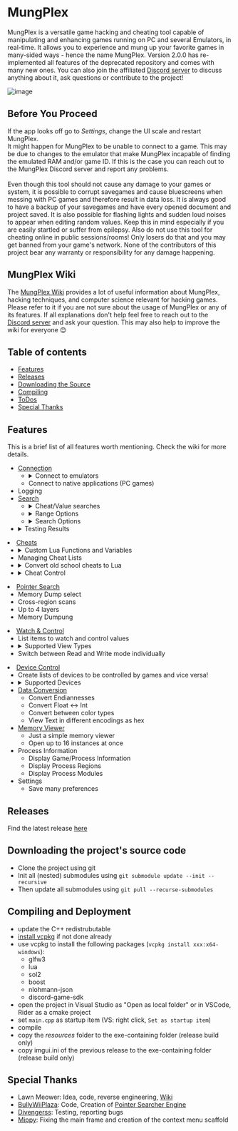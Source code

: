 # MungPlex

MungPlex is a versatile game hacking and cheating tool capable of manipulating and enhancing games running on PC and several Emulators, in real-time. It allows you to experience and mung up your favorite games in many-sided ways - hence the name MungPlex. Version 2.0.0 has re-implemented all features of the deprecated repository and comes with many new ones. You can also join the affiliated [Discord server](https://discord.gg/wU62ZTvQRj) to discuss anything about it, ask questions or contribute to the project!

![image](https://github.com/user-attachments/assets/864c1518-61ee-45c4-85d9-f24635092d40)


## Before You Proceed
If the app looks off go to *Settings*, change the UI scale and restart MungPlex.</br>
It might happen for MungPlex to be unable to connect to a game. This may be due to changes to the emulator that make MungPlex incapable of finding the emulated RAM and/or game ID. If this is the case you can reach out to the MungPlex Discord server and report any problems.</br>
</br>
Even though this tool should not cause any damage to your games or system, it is possible to corrupt savegames and cause bluescreens when messing with PC games and therefore result in data loss. It is always good to have a backup of your savegames and have every opened document and project saved.
It is also possible for flashing lights and sudden loud noises to appear when editing random values. Keep this in mind especially if you are easily startled or suffer from epilepsy.
Also do not use this tool for cheating online in public sessions/rooms! Only losers do that and you may get banned from your game's network.
None of the contributors of this project bear any warranty or responsibility for any damage happening.

## MungPlex Wiki
The [MungPlex Wiki](https://github.com/CosmoCortney/MungPlex/wiki) provides a lot of useful information about MungPlex, hacking techniques, and computer science relevant for hacking games. Please refer to it if you are not sure about the usage of MungPlex or any of its features. If all explanations don't help feel free to reach out to the [Discord server](https://discord.gg/wU62ZTvQRj) and ask your question. This may also help to improve the wiki for everyone 😊

## Table of contents
- [Features](#features)
- [Releases](#releases)
- [Downloading the Source](#downloading)
- [Compiling](#compiling)
- [ToDos](#todo)
- [Special Thanks](#kiitos)

<a name="features"></a>
## Features
This is a brief list of all features worth mentioning. Check the wiki for more details.

<ul>
  <li><a href="https://github.com/CosmoCortney/MungPlex/wiki/Connection-Window">Connection</a>
    <ul>
      <li><details><summary>Connect to emulators</summary>
        <ul>
          <li>Mesen (SNES)</li>
          <li>Project64 (Nintendo 64)</li>
          <li>Dolphin (GameCube, Triforce, Wii, WiiWare)</li>
          <li>Cemu (Wii U)</li>
          <li>Yuzu (Switch) Experimental!</li>
          <li>mGBA (GameBoy (Color/Advance))</li>
          <li>melonDS (Nintendo DS)</li>
          <li>Lime3DS (3DS)</li>
          <li>No$psx (PS1)</li>
          <li>PCSX2 (PS2)</li>
          <li>RPCS3 (PS3)</li>
          <li>PPSSPP (PSP)</li>
          <li>Fusion (Mega Drive, 32X, Mega-CD)</li>
        </ul></details>
      </li>
      <li>Connect to native applications (PC games)</li>
    </ul>
  </li>
  <li>Logging</li>
  <li><a href="https://github.com/CosmoCortney/MungPlex/wiki/Search-Options">Search</a>
    <ul>
      <li><details><summary>Cheat/Value searches</summary>
        <ul>
          <li>Data Types
            <ul>
              <li>Primitives
                <ul>
                  <li>Integers (8, 16, 32, 64 bit) as either signed or unsigned</li>
                  <li>Floats with single and double precision</li>
                </ul>
              </li>
              <li>Arrays
                <ul>
                  <li>Supports unsigned integers</li>
                  <li>wildcards</li>
                </ul>
              </li>
              <li>Colors
                <ul>
                  <li>RGB888 (RGB)</li>
                  <li>RGBA8888 (RGBA)</li>
                  <li>RGB565</li>
                  <li>RGB5A3</li>
                  <li>RGBF</li>
                  <li>RGBAF</li>
                </ul>
              </li>
              <li>String/Text
                <ul>
                  <li>ASCII</li>
                  <li>UTF-8</li>
                  <li>UTF-16 LE</li>
                  <li>UTF-16 BE</li>
                  <li>UTF-32 LE</li>
                  <li>UTF-32 BE</li>
                  <li>Shift-Jis CP932</li>
                  <li>KS X 1001</li>
                  <li>Jis X 0201 Full Width Katakana</li>
                  <li>Jis X 0201 Half Width Katakana</li>
                  <li>ISO-8859-1 - ISO-8859-16</li>
                  <li>Pokémon Gen I English</li>
                  <li>Pokémon Gen I French/German</li>
                  <li>Pokémon Gen I Italian/Spanish</li>
                  <li>Pokémon Gen I Japanese</li>
                </ul>
              </li>
            </ul>
          </li></details>
          <li><details><summary>Range Options</summary>
            <ul>
              <li>Define search range</li>
              <li>Cross-Region searches</li>
              <li>Decide whether to include executable and read-only ranges</li>
              <li>Endianness select</li>
              <li>Region re-reordering</li>
            </ul></details>
          </li>
          <li><details><summary>Search Options</summary>
            <ul>
              <li>Select counter iteration to compare against</li>
              <li>Define value alignment</li>
              <li>Comparison Types
                <ul>
                  <li>Unknown Value</li>
                  <li>Known Value</li>
                </ul>
              </li>
              <li>Condition Types
                <ul>
                  <li>Equal</li>
                  <li>Unequal</li>
                  <li>Greater</li>
                  <li>Greater or Equal</li>
                  <li>Lower</li>
                  <li>Lower or Equal</li>
                  <li>Increased by</li>
                  <li>Decreased by</li>
                  <li>Value Between</li>
                  <li>Value Not Between</li>
                  <li>AND</li>
                  <li>OR</li>
                </ul>
              </li>
              <li>Accuracy
                <ul>
                  <li>applicable on floats and Colors</li>
                </ul>
              </li>
              <li>Cached Searches</li>
              <li>Searches without undo features</li>
              <li>Hex integers</li>
              <li>Case-sensitivity switch for string searches</li>
              <li>On-screen color picker</li>
            </ul></details>
          </li>
        </ul>
      </li>
      <li><details><summary>Testing Results</summary>
        <ul>
          <li>Results List
            <ul>
              <li>Columns for last results, previous results, difference, and real-time</li>
              <li>Poke/write either one value to a specific address or to all selected</li>
              <li>Options to scroll through result pages</li>
              <li>Define the max. amount of results per page</li>
            </ul>
          </li>
        </ul></details>
      </li>
    </ul>
  </li>
  <li><a href="https://github.com/CosmoCortney/MungPlex/wiki/Cheats-Window">Cheats</a>
    <ul>
      <li><details><summary>Custom Lua Functions and Variables</summary>
        <ul>
          <li>Read Functions
            <ul>
              <li>Boolen, integers (signed or unsigned), floats (single, double)</li>
              <li>Arrays of integers (signed or unsigned), floats (single, double)</li>
            </ul>
          </li>
          <li>Write Functions
            <ul>
              <li>Boolen, integers (signed or unsigned), floats (single, double)</li>
              <li>Tables of integers (signed or unsigned), floats (single, double)</li>
            </ul>
          </li>
          <li>RAM Fill and Slide
            <ul>
              <li>integers (signed or unsigned), floats (single, double)</li>
            </ul>
          </li>
          <li>Logging
            <ul>
              <li>Text, boolean integers (signed or unsigned), floats (single, double)</li>
            </ul>
          </li>
          <li>Range Check</li>
          <li>Memory Copy</li>
          <li>Registers
            <ul>
              <li>32 for each, integer, number and bool</li>
              <li>Get Module Addresses</li>
            </ul>
          </li>
        </ul></details>
          <li>Managing Cheat Lists</li>
          <li><details><summary>Convert old school cheats to Lua</summary>
            <ul>
              <li>GCN Action Replay</li>
            </ul></details>
          </li>
          <li><details><summary>Cheat Control</summary>
            <ul>
              <li>Whether to take cheats from list or text field</li>
              <li>Define execution rate</li>
            </ul></details>
          </li>
      </li>
    </ul>
  </li>
  <li><a href="https://github.com/CosmoCortney/MungPlex/wiki/Pointer-Search">Pointer Search</a>
    <ul>
      <li>Memory Dump select</li>
      <li>Cross-region scans</li>
      <li>Up to 4 layers</li>
      <li>Memory Dumpung</li>
    </ul>
  </li>
  <li><a href="https://github.com/CosmoCortney/MungPlex/wiki/Watch-&-Control">Watch & Control</a>
    <ul>
      <li>List items to watch and control values</li>
      <li><details><summary>Supported View Types</summary>
        <ul>
          <li>Integral: Int (8, 16, 32, 64 bit. Signed and unsigned)
            <ul>
              <li>Slider in Write Mode</li>
              <li>Histogram plotting in Read Mode</li>
            </ul>
          </li>
          <li>Float: Signle, Double
            <ul>
              <li>Slider in Write Mode</li>
              <li>Graph plotting in Read Mode</li>
            </ul>
          </li>
          <li>Boolen</li>
          <li>DIP Switch</li>
        </ul></details>
      </li>
      <li>Switch between Read and Write mode individually</li>
    </ul>
  </li>


 <li><a href="https://github.com/CosmoCortney/MungPlex/wiki/Device-Control">Device Control</a>
    <ul>
      <li>Create lists of devices to be controlled by games and vice versa!</li>
      <li><details><summary>Supported Devices</summary>
        <ul>
          <li>Lovense Toys</li>
        </ul></details>
      </li>
  </li>
  <li><a href="https://github.com/CosmoCortney/MungPlex/wiki/Data-Conversion">Data Conversion</a>
    <ul>
      <li>Convert Endiannesses</li>
      <li>Convert Float &lt;-&gt; Int</li>
      <li>Convert between color types</li>
      <li>View Text in different encodings as hex</li>
    </ul>
  </li>
  <li><a href="https://github.com/CosmoCortney/MungPlex/wiki/Memory-Viewer">Memory Viewer</a>
    <ul>
      <li>Just a simple memory viewer</li>
      <li>Open up to 16 instances at once</li>
    </ul>
  </li>
  <li>Process Information
    <ul>
      <li>Display Game/Process Information</li>
      <li>Display Process Regions</li>
      <li>Display Process Modules</li>
    </ul>
  </li>
  <li>Settings
    <ul>
      <li>Save many preferences</li>
    </ul>
  </li>
</ul>

<a name="releases"></a>
## Releases
Find the latest release [here](https://github.com/CosmoCortney/MungPlex/releases/)

<a name="downloading"></a>
## Downloading the project's source code
- Clone the project using git
- Init all (nested) submodules using ``git submodule update --init --recursive``
- Then update all submodules using ``git pull --recurse-submodules``

<a name="compiling"></a>
## Compiling and Deployment
- update the C++ redistrubutable
- [install vcpkg](https://learn.microsoft.com/de-de/vcpkg/get_started/get-started?pivots=shell-powershell) if not done already
- use vcpkg to install the following packages (``vcpkg install xxx:x64-windows``): 
  - glfw3
  - lua
  - sol2
  - boost
  - nlohmann-json
  - discord-game-sdk
- open the project in Visual Studio as "Open as local folder" or in VSCode, Rider as a cmake project
- set ``main.cpp`` as startup item (VS: right click, ``Set as startup item``)
- compile
- copy the *resources* folder to the exe-containing folder (release build only)
- copy imgui.ini of the previous release to the exe-containing folder (release build only)

<a name="kiitos"></a>
## Special Thanks
- Lawn Meower: Idea, code, reverse engineering, [Wiki](https://github.com/CosmoCortney/MungPlex/wiki)
- [BullyWiiPlaza](https://github.com/BullyWiiPlaza/): Code, Creation of [Pointer Searcher Engine](https://github.com/BullyWiiPlaza/Universal-Pointer-Searcher-Engine)
- [Divengerss](https://www.youtube.com/channel/UCZDBXfuNiVXXb7Wbh_syiDw): Testing, reporting bugs
- [Mippy](https://github.com/Mipppy): Fixing the main frame and creation of the context menu scaffold
